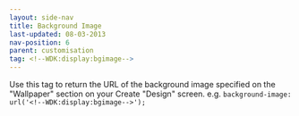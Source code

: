 ```yaml
---
layout: side-nav
title: Background Image
last-updated: 08-03-2013
nav-position: 6
parent: customisation
tag: <!--WDK:display:bgimage-->
---
```


Use this tag to return the URL of the background image specified on the "Wallpaper" section on your Create "Design" screen. e.g. `background-image: url('<!--WDK:display:bgimage-->');`
